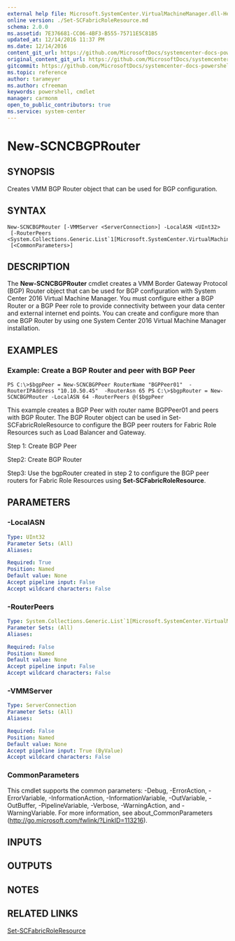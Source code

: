 ```yaml
---
external help file: Microsoft.SystemCenter.VirtualMachineManager.dll-Help.xml
online version: ./Set-SCFabricRoleResource.md
schema: 2.0.0
ms.assetid: 7E376681-CC06-4BF3-B555-75711E5C81B5
updated_at: 12/14/2016 11:37 PM
ms.date: 12/14/2016
content_git_url: https://github.com/MicrosoftDocs/systemcenter-docs-powershell/blob/master/systemcenter-cmdlets/SystemCenter2016/VirtualMachineManager/v1/New-SCNCBGPRouter.md
original_content_git_url: https://github.com/MicrosoftDocs/systemcenter-docs-powershell/blob/master/systemcenter-cmdlets/SystemCenter2016/VirtualMachineManager/v1/New-SCNCBGPRouter.md
gitcommit: https://github.com/MicrosoftDocs/systemcenter-docs-powershell/blob/ddd0fefc9adaabb9394eb6c21b33370913d1830d/systemcenter-cmdlets/SystemCenter2016/VirtualMachineManager/v1/New-SCNCBGPRouter.md
ms.topic: reference
author: tarameyer
ms.author: cfreeman
keywords: powershell, cmdlet
manager: carmonm
open_to_public_contributors: true
ms.service: system-center
---
```


# New-SCNCBGPRouter

## SYNOPSIS
Creates VMM BGP Router object that can be used for BGP configuration.

## SYNTAX

```
New-SCNCBGPRouter [-VMMServer <ServerConnection>] -LocalASN <UInt32>
 [-RouterPeers <System.Collections.Generic.List`1[Microsoft.SystemCenter.VirtualMachineManager.NCBGPPeer]>]
 [<CommonParameters>]
```

## DESCRIPTION
The **New-SCNCBGPRouter** cmdlet creates a VMM Border Gateway Protocol (BGP) Router object that can be used for BGP configuration with System Center 2016 Virtual Machine Manager.
You must configure either a BGP Router or a BGP Peer role to provide connectivity between your data center and external internet end points.
You can create and configure more than one BGP Router by using one System Center 2016 Virtual Machine Manager installation.

## EXAMPLES

### Example: Create a BGP Router and peer with BGP Peer
```
PS C:\>$bgpPeer = New-SCNCBGPPeer RouterName "BGPPeer01"  -RouterIPAddress "10.10.50.45"  -RouterAsn 65 PS C:\>$bgpRouter = New-SCNCBGPRouter -LocalASN 64 -RouterPeers @($bgpPeer
```

This example creates a BGP Peer with router name BGPPeer01 and peers with BGP Router.
The BGP Router object can be used in Set-SCFabricRoleResource to configure the BGP peer routers for Fabric Role Resources such as Load Balancer and Gateway.

Step 1: Create BGP Peer

Step2: Create BGP Router

Step3: Use the bgpRouter created in step 2 to configure the BGP peer routers for Fabric Role Resources using **Set-SCFabricRoleResource**.

## PARAMETERS

### -LocalASN
```yaml
Type: UInt32
Parameter Sets: (All)
Aliases: 

Required: True
Position: Named
Default value: None
Accept pipeline input: False
Accept wildcard characters: False
```

### -RouterPeers
```yaml
Type: System.Collections.Generic.List`1[Microsoft.SystemCenter.VirtualMachineManager.NCBGPPeer]
Parameter Sets: (All)
Aliases: 

Required: False
Position: Named
Default value: None
Accept pipeline input: False
Accept wildcard characters: False
```

### -VMMServer
```yaml
Type: ServerConnection
Parameter Sets: (All)
Aliases: 

Required: False
Position: Named
Default value: None
Accept pipeline input: True (ByValue)
Accept wildcard characters: False
```

### CommonParameters
This cmdlet supports the common parameters: -Debug, -ErrorAction, -ErrorVariable, -InformationAction, -InformationVariable, -OutVariable, -OutBuffer, -PipelineVariable, -Verbose, -WarningAction, and -WarningVariable. For more information, see about_CommonParameters (http://go.microsoft.com/fwlink/?LinkID=113216).

## INPUTS

## OUTPUTS

## NOTES

## RELATED LINKS

[Set-SCFabricRoleResource](xref:SystemCenter2016/VirtualMachineManager/v1/Set-SCFabricRoleResource.md)

